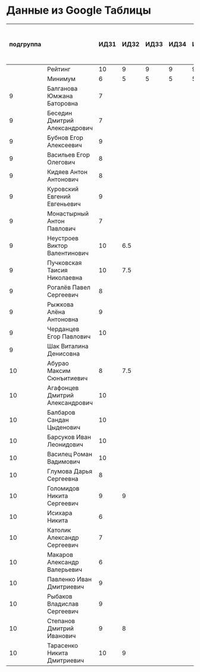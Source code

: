 # Данные из Google Таблицы

| подгруппа |  | ИДЗ1 | ИДЗ2 | ИДЗ3 | ИДЗ4 | ИДЗ5 | ИДЗ | КР 1 | КР 2 | Коллоквиум | 21.09 | 28.09 | 07.10 | 12.10 | 19.10 | 26.10 | 02.11 | 09.11 | 16.11 | 23.11 | 30.11 | 07.12 | 14.12 | 21.12 | Доп. баллы (работа на паре) | Посещения | Конспект | Сумма баллов | Итоговая оценка |
| --- | --- | --- | --- | --- | --- | --- | --- | --- | --- | --- | --- | --- | --- | --- | --- | --- | --- | --- | --- | --- | --- | --- | --- | --- | --- | --- | --- | --- | --- |
|  | Рейтинг | 10 | 9 | 9 | 9 | 9 | 46 | 8 | 8 | 15 |  |  |  |  |  |  |  |  |  |  |  |  |  |  | 9 | 9 | 5 |  |  |
|  | Минимум | 6 | 5 | 5 | 5 | 5 | 26 | 6 | 6 | 10 |  |  |  |  |  |  |  |  |  |  |  |  |  |  | 4 | 6 | 3 |  |  |
| 9 | Балганова Юмжана Баторовна | 7 |  |  |  |  | 7 |  |  |  | 1 | 2 | 1 | 2 | 1 |  |  |  |  |  |  |  |  |  | 0.3 | 2.33 |  | 16.630000000000003 |  |
| 9 | Беседин Дмитрий Александрович | 7 |  |  |  |  | 7 |  |  |  | 1 | 2 | 0 | 2 | 1 |  |  |  |  |  |  |  |  |  |  | 2 |  | 15 |  |
| 9 | Бубнов Егор Алексеевич | 9 |  |  |  |  | 9 |  |  |  | 1 | 2 | 1 | 2 | 1 |  |  |  |  |  |  |  |  |  |  | 2.33 |  | 18.33 |  |
| 9 | Васильев Егор Олегович | 8 |  |  |  |  | 8 |  |  |  | 1 | 2 | 1 | 2 | 1 |  |  |  |  |  |  |  |  |  | 0.3 | 2.33 |  | 17.630000000000003 |  |
| 9 | Кидяев Антон Антонович | 8 |  |  |  |  | 8 |  |  |  | 1 | 2 | 1 | 2 | 1 |  |  |  |  |  |  |  |  |  |  | 2.33 |  | 17.33 |  |
| 9 | Куровский Евгений Евгеньевич | 9 |  |  |  |  | 9 |  |  |  | 1 | 2 | 1 | 2 | 1 |  |  |  |  |  |  |  |  |  |  | 2.33 |  | 18.33 |  |
| 9 | Монастырный Антон Павлович | 7 |  |  |  |  | 7 |  |  |  | 1 | 2 | 1 | 2 | 1 |  |  |  |  |  |  |  |  |  | 0.3 | 2.33 |  | 16.630000000000003 |  |
| 9 | Неустроев Виктор Валентинович | 10 | 6.5 |  |  |  | 16.5 |  |  |  | 1 | 2 | 1 | 2 | 1 |  |  |  |  |  |  |  |  |  | 0.3 | 2.33 |  | 26.130000000000003 |  |
| 9 | Пучковская Таисия Николаевна | 10 | 7.5 |  |  |  | 17.5 |  |  |  | 1 | 2 | 1 | 2 | 1 |  |  |  |  |  |  |  |  |  | 0.3 | 2.33 |  | 27.130000000000003 |  |
| 9 | Рогалёв Павел Сергеевич | 8 |  |  |  |  | 8 |  |  |  | 1 | 2 | 1 | 2 | 1 |  |  |  |  |  |  |  |  |  |  | 2.33 |  | 17.33 |  |
| 9 | Рыжкова Алёна Антоновна | 9 |  |  |  |  | 9 |  |  |  | 1 | 2 | 1 | 2 | 1 |  |  |  |  |  |  |  |  |  | 0.3 | 2.33 |  | 18.630000000000003 |  |
| 9 | Черданцев Егор Павлович | 10 |  |  |  |  | 10 |  |  |  | 1 | 2 | 1 | 2 | 1 |  |  |  |  |  |  |  |  |  | 0.3 | 2.33 |  | 19.630000000000003 |  |
| 9 | Шак Виталина Денисовна |  |  |  |  |  | 0 |  |  |  | 0 | 0 | 0 | 0 | 0 |  |  |  |  |  |  |  |  |  |  | 0 |  | 0 |  |
| 10 | Абурао Максим Сюнъитиевич | 8 | 7.5 |  |  |  | 15.5 |  |  |  | 1 | 1 | 2 | 1 | 2 |  |  |  |  |  |  |  |  |  |  | 2.33 |  | 24.83 |  |
| 10 | Агафонцев Дмитрий Александрович | 10 |  |  |  |  | 10 |  |  |  | 1 | 1 | 2 | 1 | 2 |  |  |  |  |  |  |  |  |  |  | 2.33 |  | 19.33 |  |
| 10 | Балбаров Сандан Цыденович | 10 |  |  |  |  | 10 |  |  |  | 1 | 1 | 2 | 1 | 0 |  |  |  |  |  |  |  |  |  | 0.3 | 1.67 |  | 16.97 |  |
| 10 | Барсуков Иван Леонидович | 10 |  |  |  |  | 10 |  |  |  | 1 | 1 | 2 | 1 | 2 |  |  |  |  |  |  |  |  |  | 1.3 | 2.33 |  | 20.630000000000003 |  |
| 10 | Василец Роман Вадимович | 10 |  |  |  |  | 10 |  |  |  | 1 | 1 | 2 | 1 | 2 |  |  |  |  |  |  |  |  |  |  | 2.33 |  | 19.33 |  |
| 10 | Глумова Дарья Сергеевна | 8 |  |  |  |  | 8 |  |  |  | 1 | 1 | 2 | 1 | 2 |  |  |  |  |  |  |  |  |  |  | 2.33 |  | 17.33 |  |
| 10 | Голомидов Никита Сергеевич | 9 | 9 |  |  |  | 18 |  |  |  | 1 | 1 | 2 | 1 | 2 |  |  |  |  |  |  |  |  |  |  | 2.33 |  | 27.33 |  |
| 10 | Исихара Никита | 6 |  |  |  |  | 6 |  |  |  | 1 | 1 | 2 | 1 | 2 |  |  |  |  |  |  |  |  |  | 0.3 | 2.33 |  | 15.63 |  |
| 10 | Католик Александр Сергеевич | 7 |  |  |  |  | 7 |  |  |  | 1 | 1 | 2 | 1 | 2 |  |  |  |  |  |  |  |  |  |  | 2.33 |  | 16.33 |  |
| 10 | Макаров Александр Валерьевич | 6 |  |  |  |  | 6 |  |  |  | 1 | 1 | 2 | 1 | 2 |  |  |  |  |  |  |  |  |  | 0.3 | 2.33 |  | 15.63 |  |
| 10 | Павленко Иван Дмитриевич | 9 |  |  |  |  | 9 |  |  |  | 1 | 1 | 2 | 1 | 2 |  |  |  |  |  |  |  |  |  |  | 2.33 |  | 18.33 |  |
| 10 | Рыбаков Владислав Сергеевич | 9 |  |  |  |  | 9 |  |  |  | 1 | 1 | 2 | 1 | 2 |  |  |  |  |  |  |  |  |  |  | 2.33 |  | 18.33 |  |
| 10 | Степанов Дмитрий Иванович | 9 | 8 |  |  |  | 17 |  |  |  | 1 | 1 | 2 | 1 | 2 |  |  |  |  |  |  |  |  |  | 0.2 | 2.33 |  | 26.53 |  |
| 10 | Тарасенко Никита Дмитриевич | 10 | 9 |  |  |  | 19 |  |  |  | 1 | 1 | 2 | 1 | 2 |  |  |  |  |  |  |  |  |  | 0.3 | 2.33 |  | 28.630000000000003 |  |
